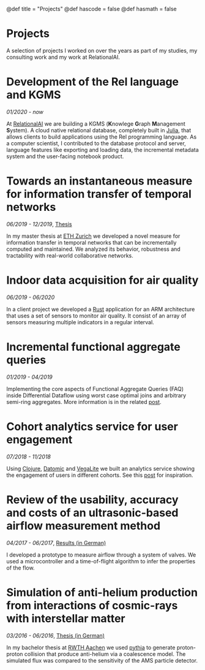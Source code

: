 @def title = "Projects"
@def hascode = false
@def hasmath = false

# Projects
A selection of projects I worked on over the years as part of my
studies, my consulting work and my work at RelationalAI.

# Development of the Rel language and KGMS
*01/2020 - now*

At [RelationalAI](https://www.relational.ai/) we are building a KGMS
(**K**nowlege **G**raph **M**anagement **S**ystem). A cloud native
relational database, completely built in
[Julia](https://julialang.org/), that allows clients to build
applications using the Rel programming language. As a computer
scientist, I contributed to the database protocol and server, language
features like exporting and loading data, the incremental metadata
system and the user-facing notebook product.

# Towards an instantaneous measure for information transfer of temporal networks 
*06/2019 - 12/2019*, [Thesis ](/assets/pages/projects/MA_Thesis.pdf)

In my master thesis at [ETH Zurich](https://ethz.ch/en.html) we
developed a novel measure for information transfer in temporal
networks that can be incrementally computed and maintained. We
analyzed its behavior, robustness and tractability with real-world
collaborative networks.

# Indoor data acquisition for air quality
*06/2019 - 06/2020*

In a client project we developed a [Rust](https://www.rust-lang.org/)
application for an ARM architecture that uses a set of sensors to
monitor air quality. It consist of an array of sensors measuring
multiple indicators in a regular interval.

# Incremental functional aggregate queries
*01/2019 - 04/2019*

Implementing the core aspects of Functional Aggregate Queries (FAQ)
inside Differential Dataflow using worst case optimal joins and
arbitrary semi-ring aggregates. More information is in the related
[post](/pages/posts/2019-07-06-Incremental-Functional-Aggregate-Queries/index.html).

# Cohort analytics service for user engagement
*07/2018 - 11/2018*

Using [Clojure](https://clojure.org/),
[Datomic](https://www.datomic.com/) and
[VegaLite](https://vega.github.io/vega-lite/) we built an analytics
service showing the engagement of users in different cohorts. See this
[post](/pages/posts/2018-11-25-reactive-datalog-with-vega/index.html)
for inspiration.

# Review of the usability, accuracy and costs of an ultrasonic-based airflow measurement method
*04/2017 - 06/2017*, [Results (in German)](/assets/pages/projects/airflow.pdf)

I developed a prototype to measure airflow through a system of
valves. We used a microcontroller and a time-of-flight algorithm to
infer the properties of the flow.

# Simulation of anti-helium production from interactions of cosmic-rays with interstellar matter
*03/2016 - 06/2016*, [Thesis (in German)](/assets/pages/projects/BA_Thesis.pdf)

In my bachelor thesis at [RWTH
Aachen](https://www.rwth-aachen.de/go/id/a/?lidx=1) we used
[pythia](https://pythia.org/) to generate proton-proton collision that
produce anti-helium via a coalescence model. The simulated flux was
compared to the sensitivity of the AMS particle detector.

